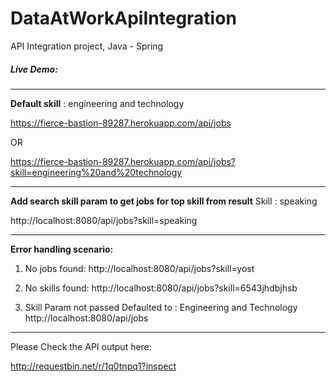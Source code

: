 # DataAtWorkApiIntegration
API Integration project, Java - Spring

##### Live Demo:
__________
**Default skill** : engineering and technology

https://fierce-bastion-89287.herokuapp.com/api/jobs

OR

https://fierce-bastion-89287.herokuapp.com/api/jobs?skill=engineering%20and%20technology
__________
**Add search skill param to get jobs for top skill from result** 
Skill : speaking

http://localhost:8080/api/jobs?skill=speaking

__________
**Error handling scenario:**

1. No jobs found:
http://localhost:8080/api/jobs?skill=yost

2. No skills found:
http://localhost:8080/api/jobs?skill=6543jhdbjhsb

3. Skill Param not passed
Defaulted to : Engineering and Technology
http://localhost:8080/api/jobs

_________
Please Check the API output here:

http://requestbin.net/r/1q0tnpq1?inspect
